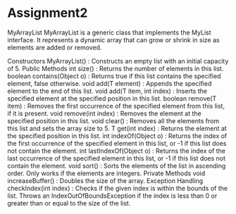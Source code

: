 # Assignment2
MyArrayList
MyArrayList is a generic class that implements the MyList interface. It represents a dynamic array that can grow or shrink in size as elements are added or removed.

Constructors
MyArrayList() : Constructs an empty list with an initial capacity of 5.
Public Methods
int size() : Returns the number of elements in this list.
boolean contains(Object o) : Returns true if this list contains the specified element, false otherwise.
void add(T element) : Appends the specified element to the end of this list.
void add(T item, int index) : Inserts the specified element at the specified position in this list.
boolean remove(T item) : Removes the first occurrence of the specified element from this list, if it is present.
void remove(int index) : Removes the element at the specified position in this list.
void clear() : Removes all the elements from this list and sets the array size to 5.
T get(int index) : Returns the element at the specified position in this list.
int indexOf(Object o) : Returns the index of the first occurrence of the specified element in this list, or -1 if this list does not contain the element.
int lastIndexOf(Object o) : Returns the index of the last occurrence of the specified element in this list, or -1 if this list does not contain the element.
void sort() : Sorts the elements of the list in ascending order. Only works if the elements are integers.
Private Methods
void increaseBuffer() : Doubles the size of the array.
Exception Handling
checkIndex(int index) : Checks if the given index is within the bounds of the list. Throws an IndexOutOfBoundsException if the index is less than 0 or greater than or equal to the size of the list.
